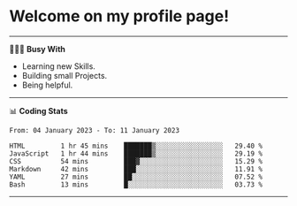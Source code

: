 # Welcome on my profile page!
<!-- print(("dralla"[::-1]+"s").capitalize()) -->

---
👨🏻‍💻 **Busy With**
* Learning new Skills.
* Building small Projects.
* Being helpful.

---
📊 **Coding Stats**
<!--START_SECTION:waka-->

```text
From: 04 January 2023 - To: 11 January 2023

HTML         1 hr 45 mins    ███████▒░░░░░░░░░░░░░░░░░   29.40 %
JavaScript   1 hr 44 mins    ███████▒░░░░░░░░░░░░░░░░░   29.19 %
CSS          54 mins         ███▓░░░░░░░░░░░░░░░░░░░░░   15.29 %
Markdown     42 mins         ███░░░░░░░░░░░░░░░░░░░░░░   11.91 %
YAML         27 mins         ██░░░░░░░░░░░░░░░░░░░░░░░   07.52 %
Bash         13 mins         █░░░░░░░░░░░░░░░░░░░░░░░░   03.73 %
```

<!--END_SECTION:waka-->
---
